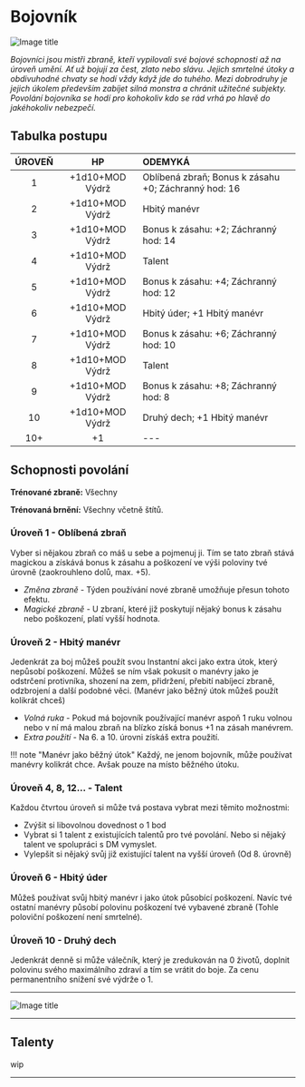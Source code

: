 # Bojovník

![Image title](/assets/classes/fighter.webp)

*Bojovníci jsou mistři zbraně, kteří vypilovali své bojové schopnosti až na úroveň umění. Ať už bojují za čest, zlato nebo slávu. Jejich smrtelné útoky a obdivuhodné chvaty se hodí vždy když jde do tuhého. Mezi dobrodruhy je jejich úkolem především zabíjet silná monstra a chránit užitečné subjekty. Povolání bojovníka se hodí pro kohokoliv kdo se rád vrhá po hlavě do jakéhokoliv nebezpečí.*

## Tabulka postupu

| ÚROVEŇ |       HP        | ODEMYKÁ                                              |
| :----: | :-------------: | :--------------------------------------------------- |
|   1    | +1d10+MOD Výdrž | Oblíbená zbraň; Bonus k zásahu +0; Záchranný hod: 16 |
|   2    | +1d10+MOD Výdrž | Hbitý manévr                                         |
|   3    | +1d10+MOD Výdrž | Bonus k zásahu: +2; Záchranný hod: 14                |
|   4    | +1d10+MOD Výdrž | Talent                                               |
|   5    | +1d10+MOD Výdrž | Bonus k zásahu: +4; Záchranný hod: 12                |
|   6    | +1d10+MOD Výdrž | Hbitý úder; +1 Hbitý manévr                          |
|   7    | +1d10+MOD Výdrž | Bonus k zásahu: +6; Záchranný hod: 10                |
|   8    | +1d10+MOD Výdrž | Talent                                               |
|   9    | +1d10+MOD Výdrž | Bonus k zásahu: +8; Záchranný hod: 8                 |
|   10   | +1d10+MOD Výdrž | Druhý dech; +1 Hbitý manévr                          |
|  10+   |       +1        | ---                                                  |

## Schopnosti povolání

**Trénované zbraně:** Všechny 

**Trénovaná brnění:** Všechny včetně štítů.

### Úroveň 1 - Oblíbená zbraň

Vyber si nějakou zbraň co máš u sebe a pojmenuj ji. Tím se tato zbraň stává magickou a získává bonus k zásahu a poškození ve výši poloviny tvé úrovně (zaokrouhleno dolů, max. +5).  

- *Změna zbraně* - Týden používání nové zbraně umožňuje přesun tohoto efektu. 
- *Magické zbraně* - U zbraní, které již poskytují nějaký bonus k zásahu nebo poškození, platí vyšší hodnota.

### Úroveň 2 - Hbitý manévr

Jedenkrát za boj můžeš použít svou Instantní akci jako extra útok, který nepůsobí poškození. Můžeš se ním však pokusit o manévry jako je odstrčení protivníka, shození na zem, přidržení, přebití nabíjecí zbraně, odzbrojení a další podobné věci. (Manévr jako běžný útok můžeš použít kolikrát chceš) 

- *Volná ruka* - Pokud má bojovník používající manévr aspoň 1 ruku volnou nebo v ní má malou zbraň na blízko získá bonus +1 na zásah manévrem. 
- *Extra použití* - Na 6. a 10. úrovni získáš extra použití.

!!! note "Manévr jako běžný útok"
    Každý, ne jenom bojovník, může používat manévry kolikrát chce. Avšak pouze na místo běžného útoku.

### Úroveň 4, 8, 12... - Talent

Každou čtvrtou úroveň si může tvá postava vybrat mezi těmito možnostmi:

- Zvýšit si libovolnou dovednost o 1 bod
- Vybrat si 1 talent z existujících talentů pro tvé povolání. Nebo si nějaký talent ve spolupráci s DM vymyslet.
- Vylepšit si nějaký svůj již existující talent na vyšší úroveň (Od 8. úrovně)

### Úroveň 6 - Hbitý úder

Můžeš používat svůj hbitý manévr i jako útok působící poškození. Navíc tvé ostatní manévry působí polovinu poškození tvé vybavené zbraně (Tohle poloviční poškození není smrtelné).

### Úroveň 10 - Druhý dech

Jedenkrát denně si může válečník, který je zredukován na 0 životů, doplnit polovinu svého maximálního zdraví a tím se vrátit do boje. Za cenu permanentního snížení své výdrže o 1.

---

![Image title](/assets/talent_banners/fighter.webp)

---

## Talenty

wip

---

